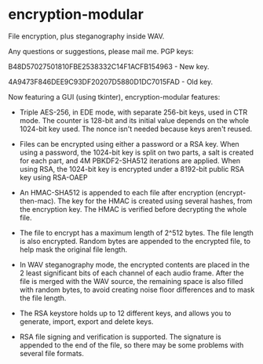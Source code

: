 # encryption-modular
File encryption, plus steganography inside WAV.

Any questions or suggestions, please mail me. PGP keys:

B48D57027501810FBE2538332C14F1ACFB154963 - New key.

4A9473F846DEE9C93DF20207D5880D1DC7015FAD - Old key.

Now featuring a GUI (using tkinter), encryption-modular features:

* Triple AES-256, in EDE mode, with separate 256-bit keys, used in CTR mode. The counter is 128-bit and its initial value depends on the whole 1024-bit key used. The nonce isn't needed because keys aren't reused.

* Files can be encrypted using either a password or a RSA key. When using a password, the 1024-bit key is split on two parts, a salt is created for each part, and 4M PBKDF2-SHA512 iterations are applied. When using RSA, the 1024-bit key is encrypted under a 8192-bit public RSA key using RSA-OAEP

* An HMAC-SHA512 is appended to each file after encryption (encrypt-then-mac). The key for the HMAC is created using several hashes, from the encryption key. The HMAC is verified before decrypting the whole file.

* The file to encrypt has a maximum length of 2^512 bytes. The file length is also encrypted. Random bytes are appended to the encrypted file, to help mask the original file length.

* In WAV steganography mode, the encrypted contents are placed in the 2 least significant bits of each channel of each audio frame. After the file is merged with the WAV source, the remaining space is also filled with random bytes, to avoid creating noise floor differences and to mask the file length.

* The RSA keystore holds up to 12 different keys, and allows you to generate, import, export and delete keys.

* RSA file signing and verification is supported. The signature is appended to the end of the file, so there may be some problems with several file formats.

